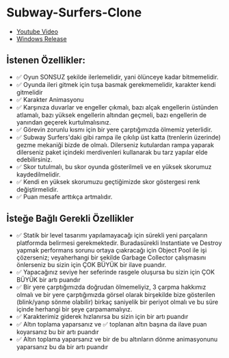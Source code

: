 # Subway-Surfers-Clone

- [Youtube Video](https://youtu.be/7RlgVVpkEDU)
- [Windows Release](https://github.com/ezgiksrci/Subway-Surfers-Clone/releases/download/v0.2.0/Win64_0.2.zip)

## İstenen Özellikler:
- ✅ Oyun SONSUZ şekilde ilerlemelidir, yani ölünceye kadar bitmemelidir.
- ✅ Oyunda ileri gitmek için tuşa basmak gerekmemelidir, karakter kendi gitmelidir
- ✅ Karakter Animasyonu
- ✅ Karşınıza duvarlar ve engeller çıkmalı, bazı alçak engellerin üstünden atlamalı, bazı yüksek engellerin altından geçmeli, bazı engellerin de yanından geçerek kurtulmalısınız.
- ✅ Görevin zorunlu kısmı için bir yere çarptığımızda ölmemiz yeterlidir.
- ✅ Subway Surfers'daki gibi rampa ile çıkılıp üst katta (trenlerin üzerinde) gezme mekaniği bizde de olmalı. Dilerseniz kutulardan rampa yaparak dilerseniz paket içindeki merdivenleri kullanarak bu tarz yapılar elde edebilirsiniz.
- ✅ Skor tutulmalı, bu skor oyunda gösterilmeli ve en yüksek skorumuz kaydedilmelidir.
- ✅ Kendi en yüksek skorumuzu geçtiğimizde skor göstergesi renk değiştirmelidir.
- ✅ Puan mesafe arttıkça artmalıdır.

## İsteğe Bağlı Gerekli Özellikler
- ✅ Statik bir level tasarımı yapılamayacağı için sürekli yeni parçaların platformda belirmesi gerekmektedir. Buradasürekli Instantiate ve Destroy yapmak performans sorunu ortaya çıakracağı için Object Pool ile işi çözerseniz; veyaherhangi bir şekilde Garbage Collector çalışmasını önlerseniz bu sizin için ÇOK BÜYÜK bir ilave puandır.
- ✅ Yapacağınız seviye her seferinde rasgele oluşursa bu sizin için ÇOK BÜYÜK bir artı puandır
- ✅ Bir yere çarptığımızda doğrudan ölmemeliyiz, 3 çarpma hakkımız olmalı ve bir yere çarptığımızda görsel olarak birşekilde bize gösterilen (blink/yanıp sönme olabilir) birkaç saniyelik bir periyot olmalı ve bu süre içinde herhangi bir şeye çarpamamalıyız.
- ✅ Karakterimiz giderek hızlanırsa bu sizin için bir artı puandır
- ✅ Altın toplama yaparsanız ve ✅ toplanan altın başına da ilave puan koyarsanız bu bir artı puandır
- ✅ Altın toplama yaparsanız ve bir de bu altınların dönme animasyonunu yaparsanız bu da bir artı puandır
